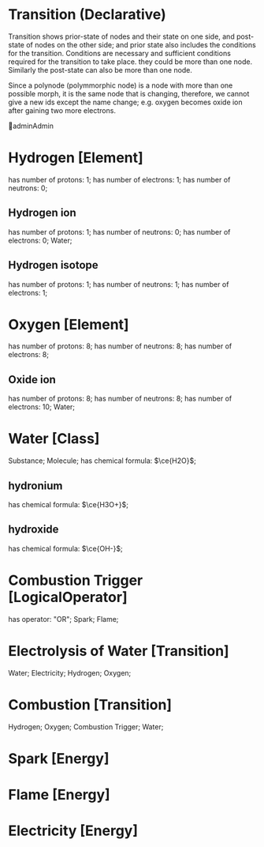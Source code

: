 # Transition (Declarative)

Transition shows prior-state of nodes and their state on one side, and
post-state of nodes on the other side; and prior state also includes
the conditions for the transition. Conditions are necessary and
sufficient conditions required for the transition to take place. they
could be more than one node. Similarly the post-state can also be more
than one node.

Since a polynode (polymmorphic node) is a node with more than one
possible morph, it is the same node that is changing, therefore, we
cannot give a new ids except the name change; e.g. oxygen becomes
oxide ion after gaining two more electrons.





👤adminAdmin

# Hydrogen [Element]
has number of protons: 1;
has number of electrons: 1;
has number of neutrons: 0;

## Hydrogen ion
has number of protons: 1;
has number of neutrons: 0;
has number of electrons: 0;
<part of> Water;

## Hydrogen isotope
has number of protons: 1;
has number of neutrons: 1;
has number of electrons: 1;

# Oxygen [Element]
has number of protons: 8;
has number of neutrons: 8;
has number of electrons: 8;

## Oxide ion
has number of protons: 8;
has number of neutrons: 8;
has number of electrons: 10;
<part of> Water;

# Water [Class]
<is a type of> Substance;
<is a type of> Molecule;
has chemical formula: $\ce{H2O}$; 

## hydronium
has chemical formula: $\ce{H3O+}$;

## hydroxide
has chemical formula: $\ce{OH-}$;

# Combustion Trigger [LogicalOperator]
has operator: "OR";
<has operand> Spark;
<has operand> Flame;

# Electrolysis of Water [Transition]
<has prior_state> Water;
<has prior_state> Electricity;
<has post_state> Hydrogen;
<has post_state> Oxygen;

# Combustion [Transition]
<has prior_state> Hydrogen;
<has prior_state> Oxygen;
<has prior_state> Combustion Trigger;
<has post_state> Water;

# Spark [Energy]
# Flame [Energy]
# Electricity [Energy]

